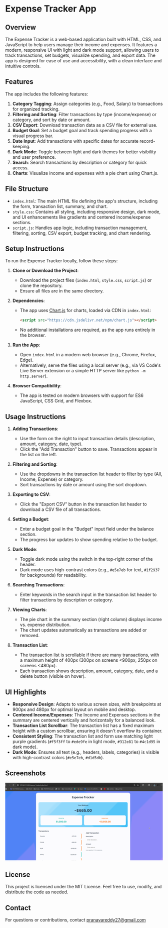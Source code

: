 # Expense Tracker App

## Overview

The Expense Tracker is a web-based application built with HTML, CSS, and JavaScript to help users manage their income and expenses. It features a modern, responsive UI with light and dark mode support, allowing users to track transactions, set budgets, visualize spending, and export data. The app is designed for ease of use and accessibility, with a clean interface and intuitive controls.

## Features

The app includes the following features:

1. **Category Tagging**: Assign categories (e.g., Food, Salary) to transactions for organized tracking.
2. **Filtering and Sorting**: Filter transactions by type (income/expense) or category, and sort by date or amount.
3. **CSV Export**: Download transaction data as a CSV file for external use.
4. **Budget Goal**: Set a budget goal and track spending progress with a visual progress bar.
5. **Date Input**: Add transactions with specific dates for accurate record-keeping.
6. **Dark Mode**: Toggle between light and dark themes for better visibility and user preference.
7. **Search**: Search transactions by description or category for quick access.
8. **Charts**: Visualize income and expenses with a pie chart using Chart.js.

## File Structure

- `index.html`: The main HTML file defining the app's structure, including the form, transaction list, summary, and chart.
- `style.css`: Contains all styling, including responsive design, dark mode, and UI enhancements like gradients and centered income/expense sections.
- `script.js`: Handles app logic, including transaction management, filtering, sorting, CSV export, budget tracking, and chart rendering.

## Setup Instructions

To run the Expense Tracker locally, follow these steps:

1. **Clone or Download the Project**:

   - Download the project files (`index.html`, `style.css`, `script.js`) or clone the repository.
   - Ensure all files are in the same directory.

2. **Dependencies**:

   - The app uses [Chart.js](https://www.chartjs.org/) for charts, loaded via CDN in `index.html`:
     ```html
     <script src="https://cdn.jsdelivr.net/npm/chart.js"></script>
     ```
   - No additional installations are required, as the app runs entirely in the browser.

3. **Run the App**:

   - Open `index.html` in a modern web browser (e.g., Chrome, Firefox, Edge).
   - Alternatively, serve the files using a local server (e.g., via VS Code's Live Server extension or a simple HTTP server like `python -m http.server`).

4. **Browser Compatibility**:
   - The app is tested on modern browsers with support for ES6 JavaScript, CSS Grid, and Flexbox.

## Usage Instructions

1. **Adding Transactions**:

   - Use the form on the right to input transaction details (description, amount, category, date, type).
   - Click the "Add Transaction" button to save. Transactions appear in the list on the left.

2. **Filtering and Sorting**:

   - Use the dropdowns in the transaction list header to filter by type (All, Income, Expense) or category.
   - Sort transactions by date or amount using the sort dropdown.

3. **Exporting to CSV**:

   - Click the "Export CSV" button in the transaction list header to download a CSV file of all transactions.

4. **Setting a Budget**:

   - Enter a budget goal in the "Budget" input field under the balance section.
   - The progress bar updates to show spending relative to the budget.

5. **Dark Mode**:

   - Toggle dark mode using the switch in the top-right corner of the header.
   - Dark mode uses high-contrast colors (e.g., `#e5e7eb` for text, `#1f2937` for backgrounds) for readability.

6. **Searching Transactions**:

   - Enter keywords in the search input in the transaction list header to filter transactions by description or category.

7. **Viewing Charts**:

   - The pie chart in the summary section (right column) displays income vs. expense distribution.
   - The chart updates automatically as transactions are added or removed.

8. **Transaction List**:
   - The transaction list is scrollable if there are many transactions, with a maximum height of 400px (300px on screens <900px, 250px on screens <480px).
   - Each transaction shows description, amount, category, date, and a delete button (visible on hover).

## UI Highlights

- **Responsive Design**: Adapts to various screen sizes, with breakpoints at 900px and 480px for optimal layout on mobile and desktop.
- **Centered Income/Expenses**: The Income and Expenses sections in the summary are centered vertically and horizontally for a balanced look.
- **Transaction List Scrollbar**: The transaction list has a fixed maximum height with a custom scrollbar, ensuring it doesn't overflow its container.
- **Consistent Styling**: The transaction list and form use matching light purple gradients (`#f5f3ff` to `#ede9fe` in light mode, `#312e81` to `#4c1d95` in dark mode).
- **Dark Mode**: Ensures all text (e.g., headers, labels, categories) is visible with high-contrast colors (`#e5e7eb`, `#d1d5db`).

## Screenshots

![App Screenshot](preview.gif)

## License

This project is licensed under the MIT License. Feel free to use, modify, and distribute the code as needed.

## Contact

For questions or contributions, contact pranavareddy27@gmail.com
